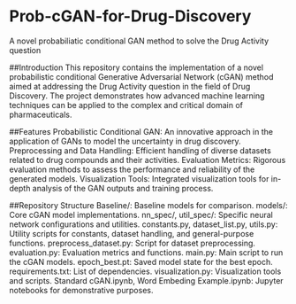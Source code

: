 # Prob-cGAN-for-Drug-Discovery
A novel probabiliatic conditional GAN method to solve the Drug Activity question

##Introduction
This repository contains the implementation of a novel probabilistic conditional Generative Adversarial Network (cGAN) method aimed at addressing the Drug Activity question in the field of Drug Discovery. The project demonstrates how advanced machine learning techniques can be applied to the complex and critical domain of pharmaceuticals.

##Features
Probabilistic Conditional GAN: An innovative approach in the application of GANs to model the uncertainty in drug discovery.
Preprocessing and Data Handling: Efficient handling of diverse datasets related to drug compounds and their activities.
Evaluation Metrics: Rigorous evaluation methods to assess the performance and reliability of the generated models.
Visualization Tools: Integrated visualization tools for in-depth analysis of the GAN outputs and training process.

##Repository Structure
Baseline/: Baseline models for comparison.
models/: Core cGAN model implementations.
nn_spec/, util_spec/: Specific neural network configurations and utilities.
constants.py, dataset_list.py, utils.py: Utility scripts for constants, dataset handling, and general-purpose functions.
preprocess_dataset.py: Script for dataset preprocessing.
evaluation.py: Evaluation metrics and functions.
main.py: Main script to run the cGAN models.
epoch_best.pt: Saved model state for the best epoch.
requirements.txt: List of dependencies.
visualization.py: Visualization tools and scripts.
Standard cGAN.ipynb, Word Embeding Example.ipynb: Jupyter notebooks for demonstrative purposes.
